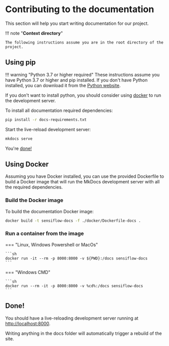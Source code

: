 # Contributing to the documentation

This section will help you start writing documentation for our project.

!!! note "**Context directory**"

    The following instructions assume you are in the root directory of the project.

## Using pip

!!! warning "Python 3.7 or higher required"
    These instructions assume you have Python 3.7 or higher and pip installed. If you don't have Python installed, you can download it from the [Python website](https://www.python.org/downloads/).

If you don't want to install python, you should consider using [docker](#using-docker) to run the development server.

To install all documentation required dependencies:

```sh
pip install -r docs-requirements.txt
```

Start the live-reload development server:

```sh
mkdocs serve
```

You're [done!](#done)

## Using Docker

Assuming you have Docker installed, you can use the provided Dockerfile to build a Docker image that will run the MkDocs development server with all the required dependencies.

### Build the Docker image

To build the documentation Docker image:

```sh
docker build -t sensiflow-docs -f ./docker/Dockerfile-docs .
```

### Run a container from the image

=== "Linux, Windows Powershell or MacOs"

    ```sh
    docker run -it --rm -p 8000:8000 -v ${PWD}:/docs sensiflow-docs
    ```

=== "Windows CMD"

    ```sh
    docker run --rm -it -p 8000:8000 -v %cd%:/docs sensiflow-docs
    ```

## Done!

You should have a live-reloading development server running at [http://localhost:8000](http://localhost:8000).

Writing anything in the docs folder will automatically trigger a rebuild of the site.
